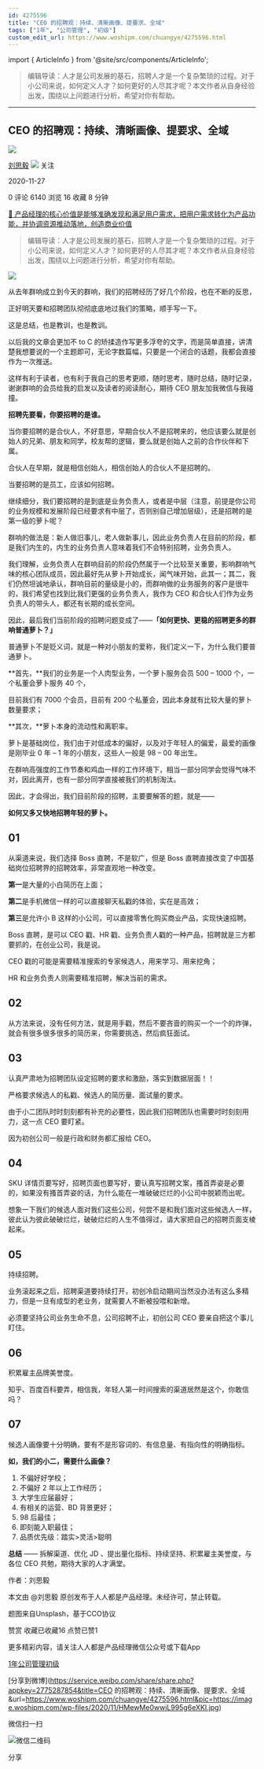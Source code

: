 ```yaml
---
id: 4275596
title: "CEO 的招聘观：持续、清晰画像、提要求、全域"
tags: ["1年", "公司管理", "初级"]
custom_edit_url: https://www.woshipm.com/chuangye/4275596.html
---
```

import { ArticleInfo } from '@site/src/components/ArticleInfo';

<ArticleInfo
    author="刘思毅"
    authorLink="https://www.woshipm.com/u/863324"
    published="2020-11-27"
    views={6140}
    comments={0}
    collects={16}
/>

> 编辑导读：人才是公司发展的基石，招聘人才是一个复杂繁琐的过程。对于小公司来说，如何定义人才？如何更好的人尽其才呢？本文作者从自身经验出发，围绕以上问题进行分析，希望对你有帮助。

---

## CEO 的招聘观：持续、清晰画像、提要求、全域

[![](https://image.woshipm.com/wp-files/2020/05/MfQx29k2GRS9ztdj1Hhz.jpg!/both/72x72)](https://www.woshipm.com/u/863324)

[刘思毅](https://www.woshipm.com/u/863324) ![](https://static.woshipm.com/tag/1101_1@2x.png) 关注

2020-11-27

0 评论 6140 浏览 16 收藏 8 分钟

[🔗 产品经理的核心价值是能够准确发现和满足用户需求，把用户需求转化为产品功能，并协调资源推动落地，创造商业价值](https://ke.qidianla.com/courses/90pm)

> 编辑导读：人才是公司发展的基石，招聘人才是一个复杂繁琐的过程。对于小公司来说，如何定义人才？如何更好的人尽其才呢？本文作者从自身经验出发，围绕以上问题进行分析，希望对你有帮助。

![](https://image.woshipm.com/wp-files/2020/11/HMewMe0wwjL995g6eXKI.jpg)

从去年群响成立到今天的群响，我们的招聘经历了好几个阶段，也在不断的反思，

正好明天要和招聘团队彻彻底底地过我们的策略，顺手写一下。

这是总结，也是教训，也是教训。

以后我的文章会更加不 to C 的矫揉造作写更多浮夸的文字，而是简单直接，讲清楚我想要说的一个主题即可，无论字数篇幅，只要是一个闭合的话题，我都会直接作为一次推送。

这样有利于读者，也有利于我自己的思考更顺，随时思考，随时总结，随时记录，谢谢群响的会员给我的启发以及读者的阅读耐心，期待 CEO 朋友加我微信与我碰撞。

**招聘先要看，你要招聘的是谁。**

当你要招聘的是合伙人，不好意思，早期合伙人不是招聘来的，他应该要么就是创始人的兄弟、朋友和同学，校友帮的逻辑，要么就是创始人之前的合作伙伴和下属。

合伙人在早期，就是相信创始人，相信创始人的合伙人不是招聘的。

当要招聘的是员工，应该如何招聘。

继续细分，我们要招聘的是到底是业务负责人，或者是中层（注意，前提是你公司的业务规模和发展阶段已经要求有中层了，否则别自己增加层级），还是招聘的是第一级的萝卜呢？

群响的做法是：新人做旧事儿，老人做新事儿，因此业务负责人在目前的阶段，都是我们内生的，内生的业务负责人意味着我们不会特别招聘，业务负责人。

我们理解，业务负责人在群响目前的阶段仍然属于一个比较至关重要，影响群响气味的核心团队成员，因此最好先从萝卜开始成长，闻气味开始，此其一；其二，我们仍然坦诚地承认，群响目前的量级是小的，而群响做的业务服务的客户是很牛的，我们希望也找到比我们更强的业务负责人，我作为 CEO 和合伙人们作为业务负责人的带头人，都还有长期的成长空间。

因此，最后我们当前阶段的招聘问题变成了——**「如何更快、更稳的招聘更多的群响普通萝卜？」**

普通萝卜不是贬义词，就是一种对小朋友的爱称，我们定义一下，为什么我们要普通萝卜。

**首先，**我们的业务是一个人肉型业务，一个萝卜服务会员 500 – 1000 个，一个私董会萝卜服务 40 个，

目前我们有 7000 个会员，目前有 200 个私董会，因此本身就有比较大量的萝卜数量要求；

**其次，**萝卜本身的流动性和离职率。

萝卜是基础岗位，我们由于对低成本的偏好，以及对于年轻人的偏爱，最爱的画像是刚毕业 0 年 – 1 年的小朋友，这些人一般是 98 – 00 年出生。

在群响高强度的工作节奏和鸡血一样的工作环境下，相当一部分同学会觉得气味不对，因此离开，也有一部分同学直接被我们的机制淘汰。

因此，才会得出，我们目前阶段的招聘，主要要解答的题，就是——

**如何又多又快地招聘年轻的萝卜。**

## 01

从渠道来说，我们选择 Boss 直聘，不是软广，但是 Boss 直聘直接改变了中国基础岗位招聘界的招聘效率，非常直观地一种改变。

**第一**是大量的小白简历在上面；

**第二**是手机微信一样的可以直接聊天私戳的体验，实在是高效；

**第三**是允许小 B 这样的小公司，可以直接零售化购买商业产品，实现快速招聘。

Boss 直聘，是可以 CEO 戳、HR 戳、业务负责人戳的一种产品，招聘就是三方都要抓的，在创业公司，我是说。

CEO 戳的可能是需要精准搜索的专家候选人，用来学习、用来挖角；

HR 和业务负责人则需要精准招聘，解决当前的需求。

## 02

从方法来说，没有任何方法，就是用手戳，然后不要吝啬的购买一个一个的炸弹，就会有很多很多很多的简历来，你需要挑选，然后疯狂面试。

## 03

认真严肃地为招聘团队设定招聘的要求和激励，落实到数据层面！！

严格要求候选人的私戳、候选人的简历量、面试量的要求。

由于小二团队时时刻刻都有补充的必要性，因此我们招聘团队也需要时时刻刻用力，这一点 CEO 要盯紧。

因为初创公司一般是行政和财务都汇报给 CEO。

## 04

SKU 详情页要写好，招聘页面也要写好，要认真写招聘文案，搔首弄姿是必要的，如果没有搔首弄姿的话，为什么能在一堆破破烂烂的小公司中脱颖而出呢。

想象一下我们的候选人面对我们这些公司，何尝不是和我们面对这些候选人一样，彼此认为彼此破破烂烂，破破烂烂的人生不值得过，请大家把自己的招聘页面支棱起来。

## 05

持续招聘。

业务滚起来之后，招聘渠道要持续打开，初创冷启动期间当然没办法有这么多精力，但是一旦有成型的老业务，就需要人不断被投喂和新增。

必须要坚持公司业务生命不息，公司招聘不止，初创公司 CEO 要亲自把这个事儿盯住。

## 06

积累雇主品牌美誉度。

知乎、百度百科要弄，相信我，年轻人第一时间搜索的渠道居然是这个，你敢信吗？

## 07

候选人画像要十分明确，要有不是形容词的、有信息量、有指向性的明确指标。

**如，我们的小二，需要什么画像？**

1.  不偏好好学校；
2.  不偏好 2 年以上工作经历；
3.  大学生应届最好；
4.  有相关的运营、BD 背景更好；
5.  98 后最佳；
6.  即刻能入职最佳；
7.  品质优先级：踏实>灵活>聪明

**总结** —— 拆解渠道、优化 JD 、提出量化指标、持续坚持、积累雇主美誉度，与各位 CEO 共勉，期待大家的人才满堂。

作者：刘思毅

本文由 @刘思毅 原创发布于人人都是产品经理。未经许可，禁止转载。

题图来自Unsplash，基于CCO协议

赞赏 收藏已收藏16 点赞已赞1

更多精彩内容，请关注人人都是产品经理微信公众号或下载App

[1年](https://www.woshipm.com/tag/1%e5%b9%b4)[公司管理](https://www.woshipm.com/tag/%e5%85%ac%e5%8f%b8%e7%ae%a1%e7%90%86)[初级](https://www.woshipm.com/tag/%e5%88%9d%e7%ba%a7)

[分享到微博](https://service.weibo.com/share/share.php?appkey=2775287854&title=CEO 的招聘观：持续、清晰画像、提要求、全域&url=https://www.woshipm.com/chuangye/4275596.html&pic=https://image.woshipm.com/wp-files/2020/11/HMewMe0wwjL995g6eXKI.jpg)

微信扫一扫

![微信二维码](https://api.pwmqr.com/qrcode/create/?url=https://www.woshipm.com/chuangye/4275596.html)

分享